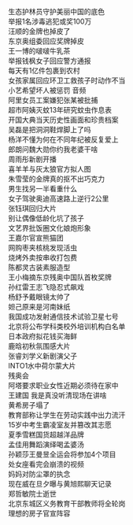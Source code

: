 生态护林员守护美丽中国的底色  
举报1名涉毒逃犯或奖100万  
汪顺的金牌也掉皮了  
东京奥组委回应奖牌掉皮  
王一博的啵啵牛乳茶  
举报钱枫女子回应警方通报  
每天有1亿件包裹到农村  
女孩家属回应环卫工救孩子时动作不当  
小艺希望坏人被惩罚 音频  
阿里女员工案嫌犯张某被批捕  
超市阿姨灭蚊13年研究蚊虫作息表  
开国大典当天历史性画面和珍贵档案  
吴磊是把洞洞鞋焊脚上了吗  
杨洋不懂为何在不同年纪被反复爱上  
郎朗问魏大勋你约我老婆干啥  
周雨彤新剧开播  
喜羊羊与灰太狼官方拟人图  
朱雪莹的金牌真的抠不出巧克力  
男生找另一半看重什么  
女子驾驶奥迪高速路上逆行2公里  
张钰琪回归大片  
别让偶像低龄化坑了孩子  
文艺界批饭圈文化娘炮形象  
王嘉尔官宣熊猫团  
网购枣夹核桃发现活虫  
烧烤外卖按串收打包费  
陈都灵古装素服造型  
王小梅摘东京残奥中国队首枚奖牌  
孙红雷王志飞隐忍式飙戏  
杨舒予戴眼镜太帅了  
妲己原来是河南妹纸  
我国成功发射通信技术试验卫星七号  
北京将公布学科类校外培训机构白名单  
日本政府拟花钱买海鲜  
鹿晗初秋氛围感大片  
张睿刘学义新剧演父子  
INTO1水中荷尔蒙大片  
残奥会  
阿塔要求职业女性近期必须待在家中  
王建国 我是真没听清现场在讲啥  
黄希房子塌了  
教育部称让学生在劳动实践中出力流汗  
15岁中考生霸凌室友并篡改其志愿  
夏季雪糕国货超越洋品牌  
孟佳用舞蹈演绎喝孟婆汤  
孙颖莎王曼昱全运会将参加4个项目  
处女座看完会崩溃的视频  
妈妈对防尘罩的执念  
现在威在旦夕曝与黄旭熙聊天记录  
郑哲敏院士逝世  
北京东城区义务教育干部教师将全轮岗  
理想的房子官宣阵容  

